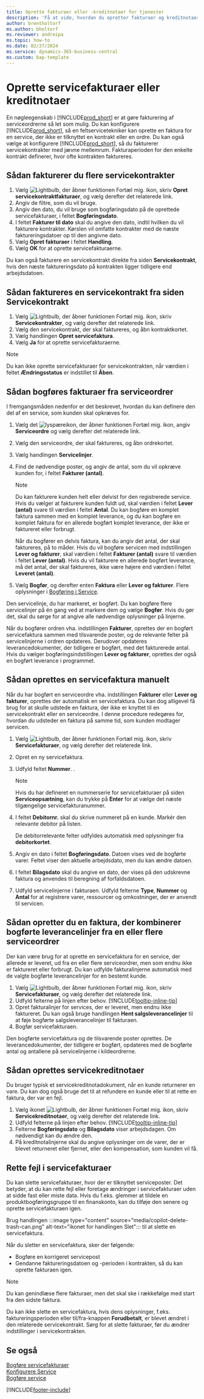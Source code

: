 ```yaml
---
title: Oprette fakturaer eller -kreditnotaer for tjenester
description: 'Få at vide, hvordan du opretter fakturaer og kreditnotaer for dine services.'
author: brentholtorf
ms.author: bholtorf
ms.reviewer: andreipa
ms.topic: how-to
ms.date: 02/27/2024
ms.service: dynamics-365-business-central
ms.custom: bap-template
---
```

# <a name="create-service-invoices-or-credit-memos"></a>Oprette servicefakturaer eller kreditnotaer

En nøgleegenskab i [!INCLUDE[prod_short](includes/prod_short.md)] er at gøre fakturering af serviceordrerne så let som mulig. Du kan konfigurere [!INCLUDE[prod_short](includes/prod_short.md)], så en feltservicetekniker kan oprette en faktura for en service, der ikke er tilknyttet en kontrakt eller en ordre. Du kan også vælge at konfigurere [!INCLUDE[prod_short](includes/prod_short.md)], så du fakturerer servicekontrakter med jævne mellemrum. Fakturaperioden for den enkelte kontrakt definerer, hvor ofte kontrakten faktureres.

## <a name="to-invoice-several-service-contracts"></a>Sådan fakturerer du flere servicekontrakter

1. Vælg ![Lightbulb, der åbner funktionen Fortæl mig.](media/ui-search/search_small.png "Fortæl mig, hvad du vil foretage dig") ikon, skriv **Opret servicekontraktfakturaer**, og vælg derefter det relaterede link.  
2. Angiv de filtre, som du vil bruge.  
3. Angiv den dato, du vil bruge som bogføringsdato på de oprettede servicefakturaer, i feltet **Bogføringsdato**.  
4. I feltet **Fakturer til dato** skal du angive den dato, indtil hvilken du vil fakturere kontrakter. Kørslen vil omfatte kontrakter med de næste faktureringsdatoer op til den angivne dato.  
5. Vælg **Opret fakturaer** i feltet **Handling**.  
6. Vælg **OK** for at oprette servicefakturaerne.  
  
Du kan også fakturere en servicekontrakt direkte fra siden **Servicekontrakt**, hvis den næste faktureringsdato på kontrakten ligger tidligere end arbejdsdatoen.

## <a name="to-invoice-a-service-contract-from-the-service-contract-page"></a>Sådan faktureres en servicekontrakt fra siden Servicekontrakt

1. Vælg ![Lightbulb, der åbner funktionen Fortæl mig.](media/ui-search/search_small.png "Fortæl mig, hvad du vil foretage dig") ikon, skriv **Servicekontrakter**, og vælg derefter det relaterede link.  
2. Vælg den servicekontrakt, der skal faktureres, og åbn kontraktkortet.  
3. Vælg handlingen **Opret servicefaktura**. 
4. Vælg **Ja** for at oprette servicefakturaerne.  
  
  > [!NOTE]  
  > Du kan ikke oprette servicefakturaer for servicekontrakten, når værdien i feltet **Ændringsstatus** er indstillet til **Åben**.  

## <a name="to-post-an-invoice-from-a-service-order"></a>Sådan bogføres fakturaer fra serviceordrer

I fremgangsmåden nedenfor er det beskrevet, hvordan du kan definere den del af en service, som kunden skal opkræves for.  

1. Vælg det ![lyspæreikon, der åbner funktionen Fortæl mig.](media/ui-search/search_small.png "Fortæl mig, hvad du vil foretage dig") ikon, angiv **Serviceordre** og vælg derefter det relaterede link.  
2. Vælg den serviceordre, der skal faktureres, og åbn ordrekortet.  
3. Vælg handlingen **Servicelinjer**.  
4. Find de nødvendige poster, og angiv de antal, som du vil opkræve kunden for, i feltet **Fakturer (antal)**.  
  
   > [!NOTE]  
   > Du kan fakturere kunden helt eller delvist for den registrerede service. Hvis du vælger at fakturere kunden fuldt ud, skal værdien i feltet **Lever (antal)** svare til værdien i feltet **Antal**. Du kan bogføre en komplet faktura sammen med en komplet leverance, og du kan bogføre en komplet faktura for en allerede bogført komplet leverance, der ikke er faktureret eller forbrugt.  
   >  
   > Når du bogfører en delvis faktura, kan du angiv det antal, der skal faktureres, på to måder. Hvis du vil bogføre servicen med indstillingen **Lever og fakturer**, skal værdien i feltet **Fakturer (antal)** svare til værdien i feltet **Lever (antal)**. Hvis du vil fakturere en allerede bogført leverance, må det antal, der skal faktureres, ikke være højere end værdien i feltet **Leveret (antal)**.  
  
5. Vælg **Bogfør**, og derefter enten **Faktura** eller **Lever og fakturer**. Flere oplysninger i [Bogføring i Service](service-service-posting.md).  
  
 Den servicelinje, du har markeret, er bogført. Du kan bogføre flere servicelinjer på én gang ved at markere dem og vælge **Bogfør**. Hvis du gør det, skal du sørge for at angive alle nødvendige oplysninger på linjerne.  
  
 Når du bogfører ordren vha. indstillingen **Fakturer**, oprettes der en bogført servicefaktura sammen med tilsvarende poster, og de relevante felter på servicelinjerne i ordren opdateres. Derudover opdateres leverancedokumenter, der tidligere er bogført, med det fakturerede antal. Hvis du vælger bogføringsindstillingen **Lever og fakturer**, oprettes der også en bogført leverance i programmet.

## <a name="to-create-a-service-invoice-manually"></a>Sådan oprettes en servicefaktura manuelt

Når du har bogført en serviceordre vha. indstillingen **Fakturer** eller **Lever og fakturer**, oprettes der automatisk en servicefaktura. Du kan dog alligevel få brug for at skulle udstede en faktura, der ikke er knyttet til en servicekontrakt eller en serviceordre. I denne procedure redegøres for, hvordan du udsteder en faktura på samme tid, som kunden modtager servicen.  

1. Vælg ![Lightbulb, der åbner funktionen Fortæl mig.](media/ui-search/search_small.png "Fortæl mig, hvad du vil foretage dig") ikon, skriv **Servicefakturaer**, og vælg derefter det relaterede link.  
2. Opret en ny servicefaktura.  
3. Udfyld feltet **Nummer**. .  
  
    > [!NOTE]  
    >  Hvis du har defineret en nummerserie for servicefakturaer på siden **Serviceopsætning**, kan du trykke på **Enter** for at vælge det næste tilgængelige servicefakturanummer.  
  
4. I feltet **Debitornr.** skal du skrive nummeret på en kunde. Markér den relevante debitor på listen.  
  
    De debitorrelevante felter udfyldes automatisk med oplysninger fra **debitorkortet**.  
  
5. Angiv en dato i feltet **Bogføringsdato**. Datoen vises ved de bogførte varer. Feltet viser den aktuelle arbejdsdato, men du kan ændre datoen.  
6. I feltet **Bilagsdato** skal du angive en dato, der vises på den udskrevne faktura og anvendes til beregning af forfaldsdatoen.  
7. Udfyld servicelinjerne i fakturaen. Udfyld felterne **Type**, **Nummer** og **Antal** for at registrere varer, ressourcer og omkostninger, der er anvendt til servicen.

## <a name="to-create-an-invoice-that-combines-posted-shipment-lines-from-one-or-more-service-orders"></a>Sådan opretter du en faktura, der kombinerer bogførte leverancelinjer fra en eller flere serviceordrer

Der kan være brug for at oprette en servicefaktura for en service, der allerede er leveret, ud fra en eller flere serviceordrer, men som endnu ikke er faktureret eller forbrugt. Du kan udfylde fakturalinjerne automatisk med de valgte bogførte leverancelinjer for en bestemt kunde.  

1. Vælg ![Lightbulb, der åbner funktionen Fortæl mig.](media/ui-search/search_small.png "Fortæl mig, hvad du vil foretage dig") ikon, skriv **Servicefakturaer**, og vælg derefter det relaterede link.  
2. Udfyld felterne på linjen efter behov. [!INCLUDE[tooltip-inline-tip](includes/tooltip-inline-tip_md.md)] 
3. Opret fakturalinjer for services, der er leveret, men endnu ikke faktureret. Du kan også bruge handlingen **Hent salgsleverancelinjer** til at føje bogførte salgsleverancelinjer til fakturaen.  
4. Bogfør servicefakturaen.  
  
 Den bogførte servicefaktura og de tilsvarende poster oprettes. De leverancedokumenter, der tidligere er bogført, opdateres med de bogførte antal og antallene på servicelinjerne i kildeordrerne.  

## <a name="to-create-a-service-credit-memo"></a>Sådan oprettes servicekreditnotaer

Du bruger typisk et servicekreditnotadokument, når en kunde returnerer en vare. Du kan dog også bruge det til at refundere en kunde eller til at rette en faktura, der var en fejl.  

1. Vælg ikonet ![Lightbulb, der åbner funktionen Fortæl mig.](media/ui-search/search_small.png "Fortæl mig, hvad du vil foretage dig") ikon, skriv **Servicekreditnotaer**, og vælg derefter det relaterede link.  
2. Udfyld felterne på linjen efter behov. [!INCLUDE[tooltip-inline-tip](includes/tooltip-inline-tip_md.md)]
3. Felterne **Bogføringsdato** og **Bilagsdato** viser arbejdsdagen. Om nødvendigt kan du ændre den.    
4. På kreditnotalinjerne skal du angive oplysninger om de varer, der er blevet returneret eller fjernet, eller den kompensation, som kunden vil få.  

## <a name="correct-errors-in-service-invoices"></a>Rette fejl i servicefakturaer

Du kan slette servicefakturaer, hvor der er tilknyttet serviceposter. Det betyder, at du kan rette fejl eller foretage ændringer i servicefakturaer uden at sidde fast eller miste data. Hvis du f.eks. glemmer at tildele en produktbogføringsgruppe til en finanskonto, kan du tilføje den senere og oprette servicefakturaen igen.

Brug handlingen :::image type="content" source="media/copilot-delete-trash-can.png" alt-text="ikonet for handlingen Slet"::: til at slette en servicefaktura. 

Når du sletter en servicefaktura, sker der følgende:

* Bogføre en korrigeret servicepost
* Gendanne faktureringsdatoen og -perioden i kontrakten, så du kan oprette fakturaen igen.

> [!NOTE]
> Du kan genindlæse flere fakturaer, men det skal ske i rækkefølge med start fra den sidste faktura.
>
> Du kan ikke slette en servicefaktura, hvis dens oplysninger, f.eks. faktureringsperioden eller til/fra-knappen **Forudbetalt**, er blevet ændret i den relaterede servicekontrakt. Sørg for at slette fakturaer, før du ændrer indstillinger i servicekontrakten.

## <a name="see-also"></a>Se også

[Bogføre servicefakturaer](service-how-to-post-service-orders.md)  
[Konfigurere Service](service-setup-service.md)  
[Bogføre service](service-service-posting.md)  


[!INCLUDE[footer-include](includes/footer-banner.md)]
